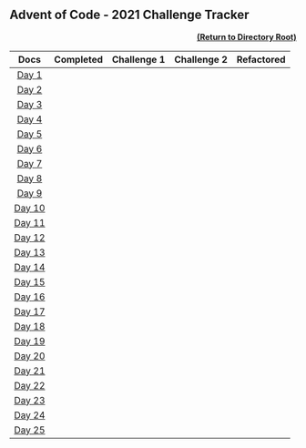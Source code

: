 ## Advent of Code - 2021 Challenge Tracker

[<p align="right">**(Return to Directory Root)**</p>](https://github.com/BeckTimothy/Advent-of-Code/)

|                    **Docs**                    |  **Completed** | **Challenge 1** | **Challenge 2** | **Refactored** |
|:----------------------------------------------:|:---------:|:---------:|:---------:|:---------:|
|  [Day 1](https://adventofcode.com/2021/day/1)  |  |  |  |  |
|  [Day 2](https://adventofcode.com/2021/day/2)  |  |  |  |  |
|  [Day 3](https://adventofcode.com/2021/day/3)  |  |  |  |  |
|  [Day 4](https://adventofcode.com/2021/day/4)  |  |  |  |  |
|  [Day 5](https://adventofcode.com/2021/day/5)  |  |  |  |  |
|  [Day 6](https://adventofcode.com/2021/day/6)  |  |  |  |  |
|  [Day 7](https://adventofcode.com/2021/day/7)  |  |  |  |  |
|  [Day 8](https://adventofcode.com/2021/day/8)  |  |  |  |  |
|  [Day 9](https://adventofcode.com/2021/day/9)  |  |  |  |  |
| [Day 10](https://adventofcode.com/2021/day/10) |  |  |  |  |
| [Day 11](https://adventofcode.com/2021/day/11) |  |  |  |  |
| [Day 12](https://adventofcode.com/2021/day/12) |  |  |  |  |
| [Day 13](https://adventofcode.com/2021/day/13) |  |  |  |  |
| [Day 14](https://adventofcode.com/2021/day/14) |  |  |  |  |
| [Day 15](https://adventofcode.com/2021/day/15) |  |  |  |  |
| [Day 16](https://adventofcode.com/2021/day/16) |  |  |  |  |
| [Day 17](https://adventofcode.com/2021/day/17) |  |  |  |  |
| [Day 18](https://adventofcode.com/2021/day/18) |  |  |  |  |
| [Day 19](https://adventofcode.com/2021/day/19) |  |  |  |  |
| [Day 20](https://adventofcode.com/2021/day/20) |  |  |  |  |
| [Day 21](https://adventofcode.com/2021/day/21) |  |  |  |  |
| [Day 22](https://adventofcode.com/2021/day/22) |  |  |  |  |
| [Day 23](https://adventofcode.com/2021/day/23) |  |  |  |  |
| [Day 24](https://adventofcode.com/2021/day/24) |  |  |  |  |
| [Day 25](https://adventofcode.com/2021/day/25) |  |  |  |  |